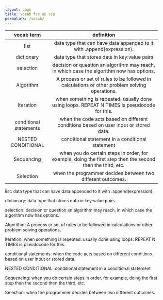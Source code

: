 ```yaml
---
layout: page
title: vocab for ap csp
permalink: /vocab/
---
```



|       vocab term       |                                                 definition                                                 |
|:----------------------:|:----------------------------------------------------------------------------------------------------------:|
| list                   | data type that can have data appended to it with .append(expression).                                      |
| dictionary             | data type that stores data in key:value pairs                                                              |
| selection              | decision or question an algorithm may reach, in which case the algorithm now has options.                  |
| Algorithm              | A process or set of rules to be followed in calculations or other problem solving operations.              |
| iteration              | when something is repeated. usually done using loops. REPEAT N TIMES is pseudocode for this.               |
| conditional statements | when the code acts based on different conditions based on user input or stored data.                       |
| NESTED CONDITIONAL     | conditional statement in a conditional statement                                                           |
| Sequencing             | when you do certain steps in order, for example, doing the first step then the second then the third, etc. |
| Selection              | when the programmer decides between two different outcomes.                                                |






list: data type that can have data appended to it with .append(expression). 

dictionary: data type that stores data in key:value pairs


selection: decision or question an algorithm may reach, in which case the algorithm now has options.

Algorithm: A process or set of rules to be followed in calculations or other problem solving operations.

iteration: when something is repeated. usually done using loops. REPEAT N TIMES is pseudocode for this.

conditional statements: when the code acts based on different conditions based on user input or stored data.

NESTED CONDITIONAL: conditional statement in a conditional statement

Sequencing: when you do certain steps in order, for example, doing the first step then the second then the third, etc.

Selection: when the programmer decides between two different outcomes.

